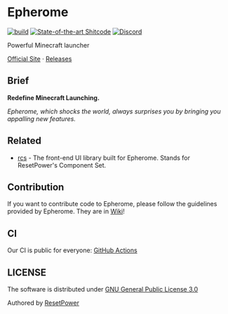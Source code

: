 # Epherome

[![build](https://github.com/ResetPower/Epherome/actions/workflows/build.yml/badge.svg)](https://github.com/ResetPower/Epherome/actions/workflows/build.yml)
[![State-of-the-art Shitcode](https://img.shields.io/static/v1?label=State-of-the-art&message=Shitcode&color=7B5804)](https://github.com/trekhleb/state-of-the-art-shitcode)
[![Discord](https://img.shields.io/discord/941245225588908044.svg?label=&logo=discord&logoColor=ffffff&color=7389D8&labelColor=6A7EC2)](https://discord.gg/ptPt44NPyR)

Powerful Minecraft launcher

[Official Site](https://epherome.com) · [Releases](https://github.com/ResetPower/Epherome/releases)

## Brief

**Redefine Minecraft Launching.**

_Epherome, which shocks the world, always surprises you by bringing you appalling new features._

## Related

- [rcs](https://github.com/ResetPower/rcs) - The front-end UI library built for Epherome. Stands for ResetPower's Component Set.

## Contribution

If you want to contribute code to Epherome, please follow the guidelines provided by Epherome.
They are in [Wiki](https://github.com/ResetPower/Epherome/wiki)!

## CI

Our CI is public for everyone: [GitHub Actions](https://github.com/ResetPower/Epherome/actions)

## LICENSE

The software is distributed under [GNU General Public License 3.0](LICENSE)

Authored by [ResetPower](https://github.com/ResetPower)
